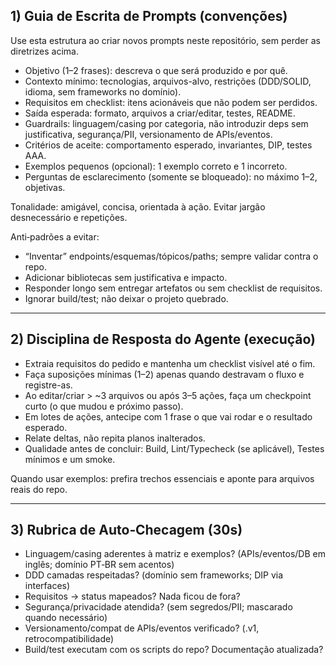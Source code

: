 ## 1) Guia de Escrita de Prompts (convenções)

Use esta estrutura ao criar novos prompts neste repositório, sem perder as diretrizes acima.

- Objetivo (1–2 frases): descreva o que será produzido e por quê.
- Contexto mínimo: tecnologias, arquivos-alvo, restrições (DDD/SOLID, idioma, sem frameworks no domínio).
- Requisitos em checklist: itens acionáveis que não podem ser perdidos.
- Saída esperada: formato, arquivos a criar/editar, testes, README.
- Guardrails: linguagem/casing por categoria, não introduzir deps sem justificativa, segurança/PII, versionamento de APIs/eventos.
- Critérios de aceite: comportamento esperado, invariantes, DIP, testes AAA.
- Exemplos pequenos (opcional): 1 exemplo correto e 1 incorreto.
- Perguntas de esclarecimento (somente se bloqueado): no máximo 1–2, objetivas.

Tonalidade: amigável, concisa, orientada à ação. Evitar jargão desnecessário e repetições.

Anti‑padrões a evitar:
- “Inventar” endpoints/esquemas/tópicos/paths; sempre validar contra o repo.
- Adicionar bibliotecas sem justificativa e impacto.
- Responder longo sem entregar artefatos ou sem checklist de requisitos.
- Ignorar build/test; não deixar o projeto quebrado.

---

## 2) Disciplina de Resposta do Agente (execução)

- Extraia requisitos do pedido e mantenha um checklist visível até o fim.
- Faça suposições mínimas (1–2) apenas quando destravam o fluxo e registre-as.
- Ao editar/criar > ~3 arquivos ou após 3–5 ações, faça um checkpoint curto (o que mudou e próximo passo).
- Em lotes de ações, antecipe com 1 frase o que vai rodar e o resultado esperado.
- Relate deltas, não repita planos inalterados.
- Qualidade antes de concluir: Build, Lint/Typecheck (se aplicável), Testes mínimos e um smoke.

Quando usar exemplos: prefira trechos essenciais e aponte para arquivos reais do repo.

---

## 3) Rubrica de Auto‑Checagem (30s)

- Linguagem/casing aderentes à matriz e exemplos? (APIs/eventos/DB em inglês; domínio PT‑BR sem acentos)
- DDD camadas respeitadas? (domínio sem frameworks; DIP via interfaces)
- Requisitos → status mapeados? Nada ficou de fora?
- Segurança/privacidade atendida? (sem segredos/PII; mascarado quando necessário)
- Versionamento/compat de APIs/eventos verificado? (.v1, retrocompatibilidade)
- Build/test executam com os scripts do repo? Documentação atualizada?